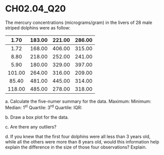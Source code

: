 # CH02.04_Q20 #
The mercury concentrations (micrograms/gram) in the livers of 28 male striped dolphins were as follow:

| 1.70 | 183.00 | 221.00 | 286.00 |
|:----:|:------:|:------:|:------:|
| 1.72 | 168.00 | 406.00 | 315.00 |
| 8.80 | 218.00 | 252.00 | 241.00 |
| 5.90 | 180.00 | 329.00 | 397.00 |
|101.00 | 264.00 | 316.00 | 209.00 |
|85.40 | 481.00 | 445.00 | 314.00 |
|118.00 | 485.00 | 278.00 | 318.00 |

a. Calculate the five-numer summary for the data. 
Maximum:
Minimum:
Median:
1<sup>st</sup> Quartile:
3<sup>rd</sup> Quartile:
IQR:

b. Draw a box plot for the data.

c. Are there any outliers?

d. If you knew that the first four dolphins were all less than 3 years old, while all the others were more than 8 years old, would this information help explain the difference in the size of those four observations? Explain.



